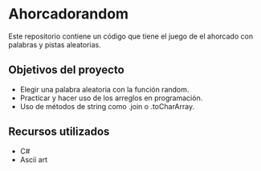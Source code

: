 # Ahorcadorandom

Este repositorio contiene un código que tiene el juego de el ahorcado con palabras y pistas aleatorias.

## Objetivos del proyecto

- Elegir una palabra aleatoria con la función random.
- Practicar y hacer uso de los arreglos en programación.
- Uso de métodos de string como .join o .toCharArray.

## Recursos utilizados

- C#
- Ascii art
